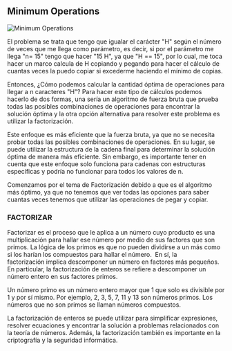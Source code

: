 ## Minimum Operations 

![Minimum Operations](/images/Minimum%20Operations.png)


El problema se trata que tengo que igualar el carácter  "H" según el número de veces que me llega como parámetro, es decir, si por el parámetro me llega  "n= 15" tengo que hacer "15 H", ya que "H == 15", por lo cual, me toca hacer un marco calcula de H copiando y pegando para hacer el cálculo de cuantas veces la puedo copiar  si excederme haciendo el mínimo de copias.

Entonces, ¿Cómo podemos calcular la cantidad óptima de operaciones para llegar a n caracteres "H"?
Para hacer este tipo de cálculos podemos hacerlo de dos formas, una sería un algoritmo de fuerza bruta  que prueba todas las posibles combinaciones de operaciones para encontrar la solución óptima y la otra opción alternativa para resolver este problema es utilizar la factorización.

Este enfoque es más eficiente que la fuerza bruta, ya que no se necesita probar todas las posibles combinaciones de operaciones. En su lugar, se puede utilizar la estructura de la cadena final para determinar la solución óptima de manera más eficiente. Sin embargo, es importante tener en cuenta que este enfoque solo funciona para cadenas con estructuras específicas y podría no funcionar para todos los valores de n.

Comenzamos por el tema de Factorización debido a que es el algoritmo más óptimo, ya que no tenemos que ver todas las opciones para saber cuantas veces tenemos que utilizar las operaciones de pegar y copiar.

### FACTORIZAR
Factorizar es el proceso que le aplica a un número cuyo producto es una multiplicación para hallar ese número por medio de sus factores que son primos. La lógica de los primos es que no pueden dividirse a un más como si los harían los compuestos para hallar el número.  En sí, la factorización implica descomponer un número en factores más pequeños. En particular, la factorización de enteros se refiere a descomponer un número entero en sus factores primos.

Un número primo es un número entero mayor que 1 que solo es divisible por 1 y por sí mismo. Por ejemplo, 2, 3, 5, 7, 11 y 13 son números primos. Los números que no son primos se llaman números compuestos.

La factorización de enteros se puede utilizar para simplificar expresiones, resolver ecuaciones y encontrar la solución a problemas relacionados con la teoría de números. Además, la factorización también es importante en la criptografía y la seguridad informática.